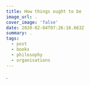 ```yaml
---
title: How things ought to be
image_url: .
cover_image: 'false'
date: 2020-02-04T07:26:18.663Z
summary: .
tags:
  - post
  - books
  - philosophy
  - organisations
---
```

.
